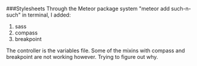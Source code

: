 ###Stylesheets
Through the Meteor package system "meteor add such-n-such" in terminal, I added:
1. sass
2. compass
3. breakpoint

The controller is the variables file. Some of the mixins with compass and breakpoint are not working however. Trying to figure out why.
